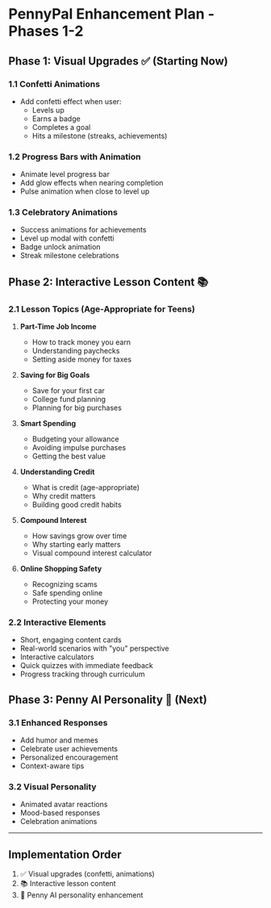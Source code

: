 # PennyPal Enhancement Plan - Phases 1-2

## Phase 1: Visual Upgrades ✅ (Starting Now)

### 1.1 Confetti Animations
- Add confetti effect when user:
  - Levels up
  - Earns a badge
  - Completes a goal
  - Hits a milestone (streaks, achievements)

### 1.2 Progress Bars with Animation
- Animate level progress bar
- Add glow effects when nearing completion
- Pulse animation when close to level up

### 1.3 Celebratory Animations
- Success animations for achievements
- Level up modal with confetti
- Badge unlock animation
- Streak milestone celebrations

## Phase 2: Interactive Lesson Content 📚

### 2.1 Lesson Topics (Age-Appropriate for Teens)
1. **Part-Time Job Income**
   - How to track money you earn
   - Understanding paychecks
   - Setting aside money for taxes

2. **Saving for Big Goals**
   - Save for your first car
   - College fund planning
   - Planning for big purchases

3. **Smart Spending**
   - Budgeting your allowance
   - Avoiding impulse purchases
   - Getting the best value

4. **Understanding Credit**
   - What is credit (age-appropriate)
   - Why credit matters
   - Building good credit habits

5. **Compound Interest**
   - How savings grow over time
   - Why starting early matters
   - Visual compound interest calculator

6. **Online Shopping Safety**
   - Recognizing scams
   - Safe spending online
   - Protecting your money

### 2.2 Interactive Elements
- Short, engaging content cards
- Real-world scenarios with "you" perspective
- Interactive calculators
- Quick quizzes with immediate feedback
- Progress tracking through curriculum

## Phase 3: Penny AI Personality 🤖 (Next)

### 3.1 Enhanced Responses
- Add humor and memes
- Celebrate user achievements
- Personalized encouragement
- Context-aware tips

### 3.2 Visual Personality
- Animated avatar reactions
- Mood-based responses
- Celebration animations

---

## Implementation Order
1. ✅ Visual upgrades (confetti, animations)
2. 📚 Interactive lesson content
3. 🤖 Penny AI personality enhancement

